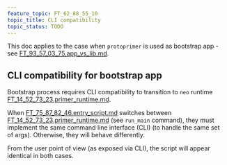 ```yaml
---
feature_topic: FT_62_88_55_10
topic_title: CLI compatibility
topic_status: TODO
---
```


This doc applies to the case when `protoprimer` is used as bootstrap app - see [FT_93_57_03_75.app_vs_lib.md][FT_93_57_03_75.app_vs_lib.md].

## CLI compatibility for bootstrap app

Bootstrap process requires CLI compatibility to transition to `neo` runtime [FT_14_52_73_23.primer_runtime.md][FT_14_52_73_23.primer_runtime.md].

When [FT_75_87_82_46.entry_script.md][FT_75_87_82_46.entry_script.md] switches between
[FT_14_52_73_23.primer_runtime.md][FT_14_52_73_23.primer_runtime.md] (see `run_main` command),
they must implement the same command line interface (CLI) (to handle the same set of args).
Otherwise, they will behave differently.

From the user point of view (as exposed via CLI), the script will appear identical in both cases.

[FT_14_52_73_23.primer_runtime.md]: FT_14_52_73_23.primer_runtime.md
[FT_75_87_82_46.entry_script.md]: FT_75_87_82_46.entry_script.md
[FT_93_57_03_75.app_vs_lib.md]: FT_93_57_03_75.app_vs_lib.md
